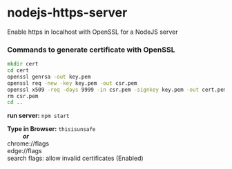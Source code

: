 # nodejs-https-server
Enable https in localhost with OpenSSL for a NodeJS server

### Commands to generate certificate with OpenSSL
```cmd
mkdir cert
cd cert
openssl genrsa -out key.pem
openssl req -new -key key.pem -out csr.pem
openssl x509 -req -days 9999 -in csr.pem -signkey key.pem -out cert.pem
rm csr.pem
cd ..
```

**run server:** `npm start`

**Type in Browser:** `thisisunsafe`\
&emsp; &emsp; **_or_**\
chrome://flags\
edge://flags\
    search flags: allow invalid certificates    (Enabled)
    

